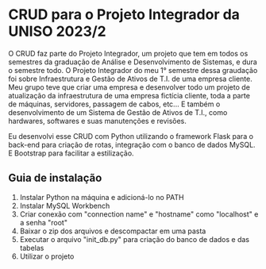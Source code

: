# CRUD para o Projeto Integrador da UNISO 2023/2
O CRUD faz parte do Projeto Integrador, um projeto que tem em todos os semestres da graduação de Análise e Desenvolvimento de Sistemas, e dura o semestre todo.
O Projeto Integrador do meu 1° semestre dessa graudação foi sobre Infraestrutura e Gestão de Ativos de T.I. de uma empresa cliente. 
Meu grupo teve que criar uma empresa e desenvolver todo um projeto de atualização da infraestrutura de uma empresa fictícia cliente, toda a parte de máquinas, servidores, passagem de cabos, etc... 
E também o desenvolvimento de um Sistema de Gestão de Ativos de T.I., como hardwares, softwares e suas manutenções e revisões. 

Eu desenvolvi esse CRUD com Python utilizando o framework Flask para o back-end para criação de rotas, integração com o banco de dados MySQL. E Bootstrap para facilitar a estilização.

## Guia de instalação
1. Instalar Python na máquina e adicioná-lo no PATH
2. Instalar MySQL Workbench
3. Criar conexão com "connection name" e "hostname" como "localhost" e a senha "root"
4. Baixar o zip dos arquivos e descompactar em uma pasta
5. Executar o arquivo "init_db.py" para criação do banco de dados e das tabelas
6. Utilizar o projeto
